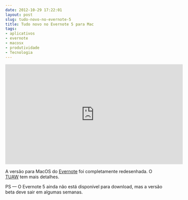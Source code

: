 ```yaml
---
date: 2012-10-29 17:22:01
layout: post
slug: tudo-novo-no-evernote-5
title: Tudo novo no Evernote 5 para Mac
tags:
- aplicativos
- evernote
- macosx
- produtividade
- Tecnologia
---
```


<iframe width="560" height="315" src="http://www.youtube.com/embed/_9tHtxOCvy4" frameborder="0" allowfullscreen></iframe>

A versão para MacOS do [Evernote](http://evernote.com/intl/pt-br/) foi completamente redesenhada. O [TUAW](http://www.tuaw.com/2012/10/29/evernote-for-mac-update-preview/) tem mais detalhes.

PS — O Evernote 5 ainda não está disponível para download, mas a versão beta deve sair em algumas semanas.




